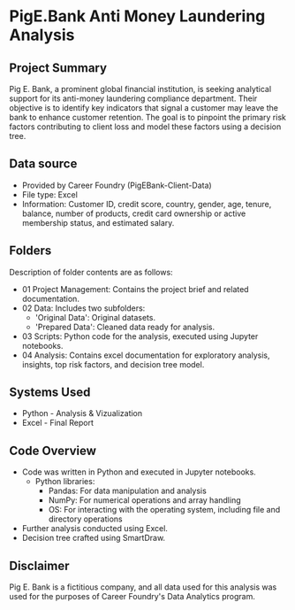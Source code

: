 # PigE.Bank Anti Money Laundering Analysis
## Project Summary
Pig E. Bank, a prominent global financial institution, is seeking analytical support for its anti-money laundering compliance department. Their objective is to identify key indicators that signal a customer may leave the bank to enhance customer retention. The goal is to pinpoint the primary risk factors contributing to client loss and model these factors using a decision tree.
## Data source
- Provided by Career Foundry (PigEBank-Client-Data)
- File type: Excel
- Information: Customer ID, credit score, country, gender, age, tenure, balance, number of products, credit card ownership or active membership status, and estimated salary.
## Folders
Description of folder contents are as follows:
- 01 Project Management: Contains the project brief and related documentation.
- 02 Data: Includes two subfolders:
  - 'Original Data': Original datasets.
  - 'Prepared Data': Cleaned data ready for analysis.
- 03 Scripts: Python code for the analysis, executed using Jupyter notebooks.
- 04 Analysis: Contains excel documentation for exploratory analysis, insights, top risk factors, and decision tree model.
## Systems Used
- Python - Analysis & Vizualization
- Excel - Final Report
## Code Overview
- Code was written in Python and executed in Jupyter notebooks.
  - Python libraries:
    * Pandas: For data manipulation and analysis
    * NumPy: For numerical operations and array handling
    * OS: For interacting with the operating system, including file and directory operations
- Further analysis conducted using Excel.
- Decision tree crafted using SmartDraw.
## Disclaimer
Pig E. Bank is a fictitious company, and all data used for this analysis was used for the purposes of Career Foundry's Data Analytics program.
